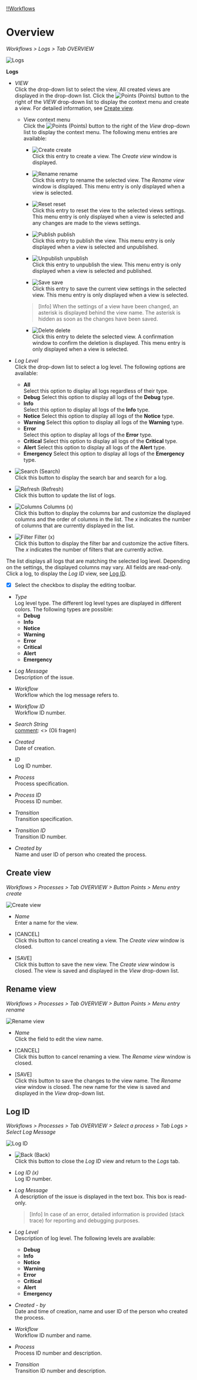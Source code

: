 [!!Workflows](ActindoWorkFlow)

# Overview

*Workflows > Logs > Tab OVERVIEW*

![Logs](/Assets/Screenshots/ActindoWorkFlow/Logs/Logs.png "[Logs]")

**Logs**
- *VIEW*  
Click the drop-down list to select the view. All created views are displayed in the drop-down list. Click the ![Points](/Assets/Icons/Points01.png "[Points]") (Points) button to the right of the *VIEW* drop-down list to display the context menu and create a view. For detailed information, see [Create view](#create-view).

  - View context menu  
  Click the ![Points](/Assets/Icons/Points01.png "[Points]") (Points) button to the right of the *View* drop-down list to display the context menu. The following menu entries are available:

    - ![Create](/Assets/Icons/Plus06.png "[create]") create  
    Click this entry to create a view. The *Create view* window is displayed.

    - ![Rename](/Assets/Icons/Edit02.png "[Rename]") rename  
    Click this entry to rename the selected view. The *Rename view* window is displayed. This menu entry is only displayed when a view is selected.

    - ![Reset](/Assets/Icons/Reset.png "[Reset]") reset  
    Click this entry to reset the view to the selected views settings. This menu entry is only displayed when a view is selected and any changes are made to the views settings.

    - ![Publish](/Assets/Icons/Publish.png "[Publish]") publish  
    Click this entry to publish the view. This menu entry is only displayed when a view is selected and unpublished.

    - ![Unpublish](/Assets/Icons/Unpublish.png "[Unpublish]") unpublish  
    Click this entry to unpublish the view. This menu entry is only displayed when a view is selected and published.

    - ![Save](/Assets/Icons/Save.png "[Save]") save  
    Click this entry to save the current view settings in the selected view. This menu entry is only displayed when a view is selected.

     > [Info] When the settings of a view have been changed, an asterisk is displayed behind the view name. The asterisk is hidden as soon as the changes have been saved.

    - ![Delete](/Assets/Icons/Trash01.png "[Delete]") delete  
    Click this entry to delete the selected view. A confirmation window to confirm the deletion is displayed. This menu entry is only displayed when a view is selected.


- *Log Level*     
  Click the drop-down list to select a log level. The following options are available:  

    - **All**  
      Select this option to display all logs regardless of their type.
    - **Debug**
      Select this option to display all logs of the **Debug** type.
    - **Info**  
      Select this option to display all logs of the **Info** type.
    - **Notice**
      Select this option to display all logs of the **Notice** type.
    - **Warning**
      Select this option to display all logs of the **Warning** type.
    - **Error**  
      Select this option to display all logs of the **Error** type.
    - **Critical**
      Select this option to display all logs of the **Critical** type.
    - **Alert**
      Select this option to display all logs of the **Alert** type.
    - **Emergency**
      Select this option to display all logs of the **Emergency** type.

[comment]: <> (Log status durchgehen?)

- ![Search](/Assets/Icons/Search.png "[Search]") (Search)   
  Click this button to display the search bar and search for a log.

- ![Refresh](/Assets/Icons/Refresh01.png "[Refresh]") (Refresh)    
  Click this button to update the list of logs.

- ![Columns](/Assets/Icons/Columns.png "[Columns]") Columns (x)    
  Click this button to display the columns bar and customize the displayed columns and the order of columns in the list. The *x* indicates the number of columns that are currently displayed in the list.

- ![Filter](/Assets/Icons/Filter.png "[Filter]") Filter (x)    
  Click this button to display the filter bar and customize the active filters. The *x* indicates the number of filters that are currently active.


The list displays all logs that are matching the selected log level. Depending on the settings, the displayed columns may vary. All fields are read-only.  Click a log, to display the *Log ID* view, see [Log ID](#Log-ID).

- [x]    
  Select the checkbox to display the editing toolbar.

- *Type*  
  Log level type. The different log level types are displayed in different colors. The following types are possible:
  - **Debug**
  - **Info**
  - **Notice**
  - **Warning**
  - **Error**
  - **Critical**
  - **Alert**
  - **Emergency**

[comment]: <> (Repeat here or leave it out? Add color code?)

- *Log Message*   
  Description of the issue.

- *Workflow*   
  Workflow which the log message refers to.

- *Workflow ID*       
  Workflow ID number.

- *Search String*    
  [comment]: <> (Oli fragen)

- *Created*   
  Date of creation.

- *ID*   
  Log ID number.

- *Process*   
  Process specification.

- *Process ID*   
  Process ID number.

- *Transition*   
  Transition specification.

- *Transition ID*   
  Transition ID number.

- *Created by*   
  Name and user ID of person who created the process.



## Create view

*Workflows > Processes > Tab OVERVIEW > Button Points > Menu entry create*

![Create view](/Assets/Screenshots/ActindoWorkFlow/Workflows/CreateView.png "[Create view]")


- *Name*    
  Enter a name for the view.

- [CANCEL]   
  Click this button to cancel creating a view. The *Create view* window is closed.

- [SAVE]   
  Click this button to save the new view. The *Create view* window is closed. The view is saved and displayed in the *View* drop-down list.



## Rename view

*Workflows > Processes > Tab OVERVIEW > Button Points > Menu entry rename*

![Rename view](/Assets/Screenshots/ActindoWorkFlow/Workflows/RenameView.png "[Rename view]")


- *Name*   
  Click the field to edit the view name.

- [CANCEL]   
  Click this button to cancel renaming a view. The *Rename view* window is closed.

- [SAVE]   
  Click this button to save the changes to the view name. The *Rename view* window is closed. The new name for the view is saved and displayed in the *View* drop-down list.



## Log ID

*Workflows > Processes > Tab OVERVIEW > Select a process > Tab Logs > Select Log Message*

![Log ID](/Assets/Screenshots/ActindoWorkFlow/Processes/LogID.png "[Log ID]")

- ![Back](/Assets/Icons/Back02.png "[Back]") (Back)   
  Click this button to close the *Log ID* view and return to the *Logs* tab.

- *Log ID (x)*   
  Log ID number.

- *Log Message*    
  A description of the issue is displayed in the text box. This box is read-only.  

  > [Info] In case of an error, detailed information is provided (stack trace) for reporting and debugging purposes.

[comment]: <> (Diesen Text kann man rauskopieren, um ein Ticket zu erstellen o.ä. Erwähnen? Nützlich für Kunden?)

- *Log Level*    
Description of log level. The following levels are available:
  - **Debug**
  - **Info**
  - **Notice**
  - **Warning**
  - **Error**
  - **Critical**
  - **Alert**
  - **Emergency**


- *Created - by*    
  Date and time of creation, name and user ID of the person who created the process.

[comment]: <> (Ich gehe davon aus, dass Log ist automatisch vom System erstellt, daher "process creator", oder ist es "workflow creator"?)

- *Workflow*    
  Workflow ID number and name.

- *Process*    
  Process ID number and description.

- *Transition*     
  Transition ID number and description.
